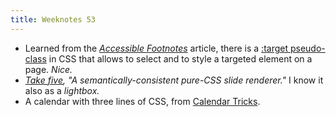```yaml
---
title: Weeknotes 53
---
```

- Learned from the *[Accessible Footnotes](https://www.sitepoint.com/accessible-footnotes-css/)* article, there is a [:target pseudo-class](https://developer.mozilla.org/en-US/docs/Web/CSS/:target) in CSS that allows to select and to style a targeted element on a page. *Nice.*
- *[Take five](https://madmurphy.github.io/takefive.css/),* *"A semantically-consistent pure-CSS slide renderer."* I know it also as a *lightbox.*
- A calendar with three lines of CSS, from [Calendar Tricks](https://calendartricks.com/a-calendar-in-three-lines-of-css/).
 
